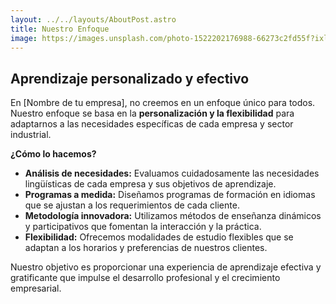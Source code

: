 ```yaml
---
layout: ../../layouts/AboutPost.astro  
title: Nuestro Enfoque
image: https://images.unsplash.com/photo-1522202176988-66273c2fd55f?ixlib=rb-1.2.1&auto=format&fit=crop&w=1350&q=80
---
```


## Aprendizaje personalizado y efectivo

En [Nombre de tu empresa], no creemos en un enfoque único para todos. Nuestro enfoque se basa en la **personalización y la flexibilidad** para adaptarnos a las necesidades específicas de cada empresa y sector industrial.

**¿Cómo lo hacemos?**

* **Análisis de necesidades:**  Evaluamos cuidadosamente las necesidades lingüísticas de cada empresa y sus objetivos de aprendizaje.
* **Programas a medida:** Diseñamos programas de formación en idiomas que se ajustan a los requerimientos de cada cliente.
* **Metodología innovadora:**  Utilizamos métodos de enseñanza dinámicos y participativos que fomentan la interacción y la práctica.
* **Flexibilidad:**  Ofrecemos modalidades de estudio flexibles que se adaptan a los horarios y preferencias de nuestros clientes.

Nuestro objetivo es proporcionar una experiencia de aprendizaje efectiva y gratificante que impulse el desarrollo profesional y el crecimiento empresarial.